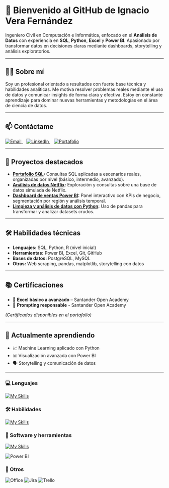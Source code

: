 # 👋 Bienvenido al GitHub de Ignacio Vera Fernández

Ingeniero Civil en Computación e Informática, enfocado en el **Análisis de Datos** con experiencia en **SQL**, **Python**, **Excel** y **Power BI**. Apasionado por transformar datos en decisiones claras mediante dashboards, storytelling y análisis exploratorios.

---

## 🧑‍💻 Sobre mí

Soy un profesional orientado a resultados con fuerte base técnica y habilidades analíticas. Me motiva resolver problemas reales mediante el uso de datos y comunicar insights de forma clara y efectiva. Estoy en constante aprendizaje para dominar nuevas herramientas y metodologías en el área de ciencia de datos.

---

## 📫 Contáctame

<a href="mailto:ignacioveraf2@gmail.com">
  <img alt="Email" src="https://img.shields.io/badge/Email-ignacioveraf2@gmail.com-blue?style=flat-square&logo=gmail" />
</a>&nbsp;&nbsp;

<a href="https://www.linkedin.com/in/ignacio-vera-fernandez-bb6223375">
  <img alt="LinkedIn" src="https://img.shields.io/badge/LinkedIn-Ignacio%20Vera-blue?style=flat-square&logo=linkedin" />
</a>&nbsp;&nbsp;

<a href="https://www.iveraportafolio.cl">
  <img alt="Portafolio" src="https://img.shields.io/badge/Portafolio-www.iveraportafolio.cl-blue?style=flat-square&logo=google-chrome" />
</a>



---

## 💼 Proyectos destacados

- **[Portafolio SQL](https://github.com/veritsss/sql-portfolio):** Consultas SQL aplicadas a escenarios reales, organizadas por nivel (básico, intermedio, avanzado).
- **[Análisis de datos Netflix](https://github.com/veritsss/netflix-sql):** Exploración y consultas sobre una base de datos simulada de Netflix.
- **[Dashboard de ventas Power BI](https://github.com/veritsss/powerbi-dashboard):** Panel interactivo con KPIs de negocio, segmentación por región y análisis temporal.
- **[Limpieza y análisis de datos con Python](https://github.com/veritsss/data-cleaning-python):** Uso de pandas para transformar y analizar datasets crudos.

---

## 🛠️ Habilidades técnicas

- **Lenguajes:** SQL, Python, R (nivel inicial)  
- **Herramientas:** Power BI, Excel, Git, GitHub  
- **Bases de datos:** PostgreSQL, MySQL  
- **Otras:** Web scraping, pandas, matplotlib, storytelling con datos

---

## 📚 Certificaciones

- 📘 **Excel básico a avanzado** – Santander Open Academy
- 📘 **Prompting responsable** - Santander Open Academy

*(Certificados disponibles en el portafolio)*

---

## 🚀 Actualmente aprendiendo

- 📈 Machine Learning aplicado con Python  
- 📊 Visualización avanzada con Power BI  
- 🗣️ Storytelling y comunicación de datos  

---

### 💻 Lenguajes
[![My Skills](https://skillicons.dev/icons?i=python,js,php,html,r&perline=5)](https://skillicons.dev)

### 🛠️ Habilidades
[![My Skills](https://skillicons.dev/icons?i=git,github,gitlab,nodejs,react&perline=5)](https://skillicons.dev)

### 🧰 Software y herramientas
[![My Skills](https://skillicons.dev/icons?i=vscode,anaconda,firebase,mysql,postgres,notion,discord,gmail,linkedin,instagram&perline=5)](https://skillicons.dev)

![Power BI](https://img.shields.io/badge/Power%20BI-F2C811?style=for-the-badge&logo=powerbi&logoColor=black)

### 🧩 Otros

![Office](https://img.shields.io/badge/Microsoft_Office-D83B01?style=for-the-badge&logo=microsoft-office&logoColor=white)
![Jira](https://img.shields.io/badge/Jira-0052CC?style=for-the-badge&logo=jira&logoColor=white)
![Trello](https://img.shields.io/badge/Trello-0052CC?style=for-the-badge&logo=trello&logoColor=white)
